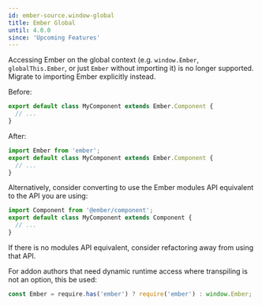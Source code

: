 ```yaml
---
id: ember-source.window-global
title: Ember Global
until: 4.0.0
since: 'Upcoming Features'
---
```


Accessing Ember on the global context (e.g. `window.Ember`, `globalThis.Ember`,
or just `Ember` without importing it) is no longer supported. Migrate to
importing Ember explicitly instead.

Before:

```js
export default class MyComponent extends Ember.Component {
  // ...
}
```

After:

```js
import Ember from 'ember';
export default class MyComponent extends Ember.Component {
  // ...
}
```

Alternatively, consider converting to use the Ember modules API equivalent to
the API you are using:

```js
import Component from '@ember/component';
export default class MyComponent extends Component {
  // ...
}
```

If there is no modules API equivalent, consider refactoring away from using that
API.

For addon authors that need dynamic runtime access where transpiling is not an option,
this be used:
```js
const Ember = require.has('ember') ? require('ember') : window.Ember;
```
